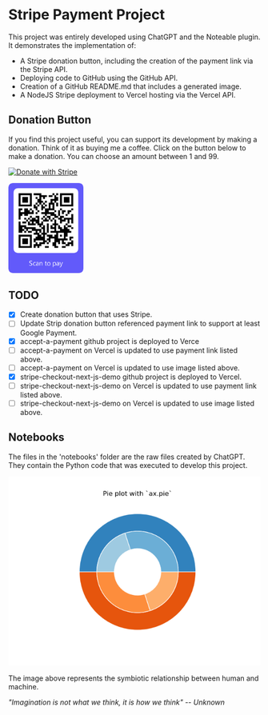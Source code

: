 
# Stripe Payment Project

This project was entirely developed using ChatGPT and the Noteable plugin. It demonstrates the implementation of:

- A Stripe donation button, including the creation of the payment link via the Stripe API.
- Deploying code to GitHub using the GitHub API.
- Creation of a GitHub README.md that includes a generated image.
- A NodeJS Stripe deployment to Vercel hosting via the Vercel API.

## Donation Button

If you find this project useful, you can support its development by making a donation. Think of it as buying me a coffee. Click on the button below to make a donation. You can choose an amount between 1 and 99.

[![Donate with Stripe](https://img.shields.io/badge/Donate%20with-Stripe-blue.svg)](https://buy.stripe.com/00g14peASeEd7xCcMM)

<img src="https://github.com/matthewhand/stripe-payment/raw/main/qr_00g14peASeEd7xCcMM.png" width="150" />

## TODO

- [x] Create donation button that uses Stripe.
- [ ] Update Strip donation button referenced payment link to support at least Google Payment.
- [x] accept-a-payment github project is deployed to Verce
- [ ] accept-a-payment on Vercel is updated to use payment link listed above.
- [ ] accept-a-payment on Vercel is updated to use image listed above.
- [x] stripe-checkout-next-js-demo github project is deployed to Vercel.
- [ ] stripe-checkout-next-js-demo on Vercel is updated to use payment link listed above.
- [ ] stripe-checkout-next-js-demo on Vercel is updated to use image listed above.

## Notebooks

The files in the 'notebooks' folder are the raw files created by ChatGPT. They contain the Python code that was executed to develop this project.

![Human AI Conflict](https://github.com/matthewhand/stripe-payment/raw/main/human_ai_conflict.png)

The image above represents the symbiotic relationship between human and machine.

*"Imagination is not what we think, it is how we think" -- Unknown*
